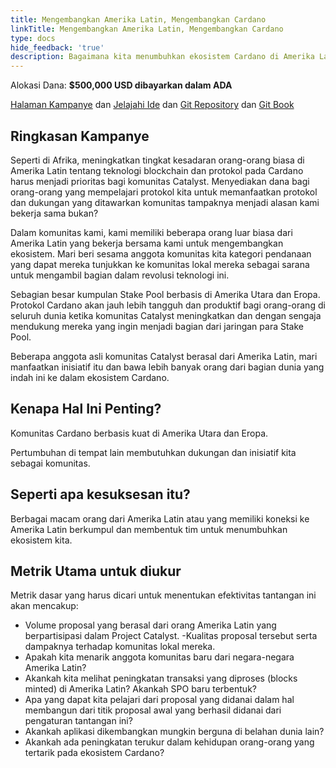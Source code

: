 ```yaml
---
title: Mengembangkan Amerika Latin, Mengembangkan Cardano
linkTitle: Mengembangkan Amerika Latin, Mengembangkan Cardano
type: docs
hide_feedback: 'true'
description: Bagaimana kita menumbuhkan ekosistem Cardano di Amerika Latin?
---
```


Alokasi Dana: **$500,000 USD dibayarkan dalam ADA**

[Halaman Kampanye](https://cardano.ideascale.com/a/campaign-home/26242) dan [Jelajahi Ide](https://cardano.ideascale.com/a/ideas/top/campaign-filter/byids/campaigns/26242/stage/unspecified) dan [Git Repository](https://github.com/Catalyst-Challenges/F7-Grow-Latin-America-Grow-Cardano) dan [Git Book](https://quality-assurance-dao.gitbook.io/catalyst-fund-7-challenges/fund-7/grow-latin-america-grow-cardano)

## Ringkasan Kampanye

Seperti di Afrika, meningkatkan tingkat kesadaran orang-orang biasa di Amerika Latin tentang teknologi blockchain dan protokol pada Cardano harus menjadi prioritas bagi komunitas Catalyst. Menyediakan dana bagi orang-orang yang mempelajari protokol kita untuk memanfaatkan protokol dan dukungan yang ditawarkan komunitas tampaknya menjadi alasan kami bekerja sama bukan?

Dalam komunitas kami, kami memiliki beberapa orang luar biasa dari Amerika Latin yang bekerja bersama kami untuk mengembangkan ekosistem. Mari beri sesama anggota komunitas kita kategori pendanaan yang dapat mereka tunjukkan ke komunitas lokal mereka sebagai sarana untuk mengambil bagian dalam revolusi teknologi ini.

Sebagian besar kumpulan Stake Pool berbasis di Amerika Utara dan Eropa. Protokol Cardano akan jauh lebih tangguh dan produktif bagi orang-orang di seluruh dunia ketika komunitas Catalyst meningkatkan dan dengan sengaja mendukung mereka yang ingin menjadi bagian dari jaringan para Stake Pool.

Beberapa anggota asli komunitas Catalyst berasal dari Amerika Latin, mari manfaatkan inisiatif itu dan bawa lebih banyak orang dari bagian dunia yang indah ini ke dalam ekosistem Cardano.

## Kenapa Hal Ini Penting?

Komunitas Cardano berbasis kuat di Amerika Utara dan Eropa.

Pertumbuhan di tempat lain membutuhkan dukungan dan inisiatif kita sebagai komunitas.

## Seperti apa kesuksesan itu?

Berbagai macam orang dari Amerika Latin atau yang memiliki koneksi ke Amerika Latin berkumpul dan membentuk tim untuk menumbuhkan ekosistem kita.

## Metrik Utama untuk diukur

Metrik dasar yang harus dicari untuk menentukan efektivitas tantangan ini akan mencakup:

- Volume proposal yang berasal dari orang Amerika Latin yang berpartisipasi dalam Project Catalyst. -Kualitas proposal tersebut serta dampaknya terhadap komunitas lokal mereka.
- Apakah kita menarik anggota komunitas baru dari negara-negara Amerika Latin?
- Akankah kita melihat peningkatan transaksi yang diproses (blocks minted) di Amerika Latin? Akankah SPO baru terbentuk?
- Apa yang dapat kita pelajari dari proposal yang didanai dalam hal membangun dari titik proposal awal yang berhasil didanai dari pengaturan tantangan ini?
- Akankah aplikasi dikembangkan mungkin berguna di belahan dunia lain?
- Akankah ada peningkatan terukur dalam kehidupan orang-orang yang tertarik pada ekosistem Cardano?
